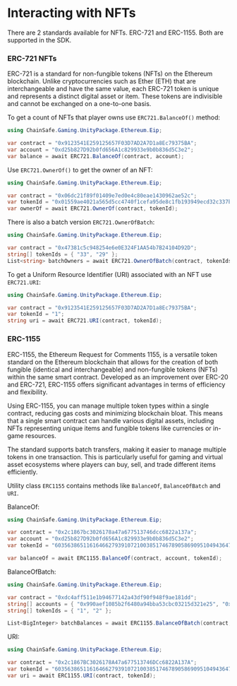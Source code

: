﻿# Interacting with NFTs

There are 2 standards available for NFTs. ERC-721 and ERC-1155. Both are supported in the SDK.

### ERC-721 NFTs

ERC-721 is a standard for non-fungible tokens (NFTs) on the Ethereum blockchain. 
Unlike cryptocurrencies such as Ether (ETH) that are interchangeable and have the
same value, each ERC-721 token is unique and represents a distinct digital asset or item.
These tokens are indivisible and cannot be exchanged on a one-to-one basis.

To get a count of NFTs that player owns use `ERC721.BalanceOf()` method:

```csharp
using ChainSafe.Gaming.UnityPackage.Ethereum.Eip;

var contract = "0x9123541E259125657F03D7AD2A7D1a8Ec79375BA";
var account = "0xd25b827D92b0fd656A1c829933e9b0b836d5C3e2";
var balance = await ERC721.BalanceOf(contract, account);
```

Use `ERC721.OwnerOf()` to get the owner of an NFT:

```csharp
using ChainSafe.Gaming.UnityPackage.Ethereum.Eip;

var contract = "0x06dc21f89f01409e7ed0e4c80eae1430962ae52c";
var tokenId = "0x01559ae4021a565d5cc4740f1cefa95de8c1fb193949ecd32c337b03047da501";
var ownerOf = await ERC721.OwnerOf(contract, tokenId);
```

There is also a batch version `ERC721.OwnerOfBatch`:

```csharp
using ChainSafe.Gaming.UnityPackage.Ethereum.Eip;

var contract = "0x47381c5c948254e6e0E324F1AA54b7B24104D92D";
string[] tokenIds = { "33", "29" };
List<string> batchOwners = await ERC721.OwnerOfBatch(contract, tokenIds);
```

To get a Uniform Resource Identifier (URI) associated with an NFT use `ERC721.URI`:

```csharp
using ChainSafe.Gaming.UnityPackage.Ethereum.Eip;

var contract = "0x9123541E259125657F03D7AD2A7D1a8Ec79375BA";
var tokenId = "1";
string uri = await ERC721.URI(contract, tokenId);
```

### ERC-1155

ERC-1155, the Ethereum Request for Comments 1155, is a versatile token standard on the Ethereum 
blockchain that allows for the creation of both fungible (identical and interchangeable) and 
non-fungible tokens (NFTs) within the same smart contract. Developed as an improvement over 
ERC-20 and ERC-721, ERC-1155 offers significant advantages in terms of efficiency and flexibility.

Using ERC-1155, you can manage multiple token types within a single contract, reducing gas 
costs and minimizing blockchain bloat. This means that a single smart contract can handle various
digital assets, including NFTs representing unique items and fungible tokens like currencies or
in-game resources.

The standard supports batch transfers, making it easier to manage multiple tokens in one transaction.
This is particularly useful for gaming and virtual asset ecosystems where players can buy, sell, 
and trade different items efficiently.

Utility class `ERC1155` contains methods like `BalanceOf`, `BalanceOfBatch` and `URI`.

BalanceOf:

```csharp
using ChainSafe.Gaming.UnityPackage.Ethereum.Eip;

var contract = "0x2c1867bc3026178a47a677513746dcc6822a137a";
var account = "0xd25b827D92b0fd656A1c829933e9b0b836d5C3e2";
var tokenId = "603563865116164662793910721003851746789058690951049436470293668557855349050";

var balanceOf = await ERC1155.BalanceOf(contract, account, tokenId);
```

BalanceOfBatch:

```csharp
using ChainSafe.Gaming.UnityPackage.Ethereum.Eip;

var contract = "0xdc4aff511e1b94677142a43df90f948f9ae181dd";
string[] accounts = { "0x990aef1085b2f6480a94bba53cbc03215d321e25", "0x9cd14e32E3B1AAf35D61EBD9066Ef8e3B06b23ad" };
string[] tokenIds = { "1", "2" };

List<BigInteger> batchBalances = await ERC1155.BalanceOfBatch(contract, accounts, tokenIds);
```

URI:

```csharp
using ChainSafe.Gaming.UnityPackage.Ethereum.Eip;

var contract = "0x2c1867BC3026178A47a677513746DCc6822A137A";
var tokenId = "603563865116164662793910721003851746789058690951049436470293668557855349050";
var uri = await ERC1155.URI(contract, tokenId);
```